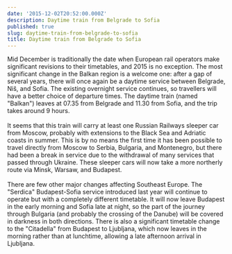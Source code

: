 ```yaml
---
date: '2015-12-02T20:52:00.000Z'
description: Daytime train from Belgrade to Sofia
published: true
slug: daytime-train-from-belgrade-to-sofia
title: Daytime train from Belgrade to Sofia
---
```


Mid December is traditionally the date when European rail operators make significant revisions to their timetables, and 2015 is no exception. The most significant change in the Balkan region is a welcome one: after a gap of several years, there will once again be a daytime service between Belgrade, Niš, and Sofia. The existing overnight service continues, so travellers will have a better choice of departure times. The daytime train (named "Balkan") leaves at 07.35 from Belgrade and 11.30 from Sofia, and the trip takes around 9 hours. <br />
<br />
It seems that this train will carry at least one Russian Railways sleeper car from Moscow, probably with extensions to the Black Sea and Adriatic coasts in summer. This is by no means the first time it has been possible to travel directly from Moscow to Serbia, Bulgaria, and Montenegro, but there had been a break in service due to the withdrawal of many services that passed through Ukraine. These sleeper cars will now take a more northerly route via Minsk, Warsaw, and Budapest.<br />
<br />
There are few other major changes affecting Southeast Europe. The "Serdica" Budapest-Sofia service introduced last year will continue to operate but with a completely different timetable. It will now leave Budapest in the early morning and Sofia late at night, so the part of the journey through Bulgaria (and probably the crossing of the Danube) will be covered in darkness in both directions. There is also a significant timetable change to the "Citadella" from Budapest to Ljubljana, which now leaves in the morning rather than at lunchtime, allowing a late afternoon arrival in Ljubljana.